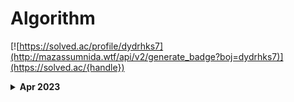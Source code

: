# Algorithm

[![https://solved.ac/profile/dydrhks7](http://mazassumnida.wtf/api/v2/generate_badge?boj=dydrhks7)](https://solved.ac/{handle})

<details>
  <summary>
    <b>Apr 2023</b>
  </summary>

### Apr 3, 2023
- BOJ - 1로 만들기 2(12852) - C++
- BOJ - 문제집(1766) - C++
- BOJ - 게임 개발(1516) - C++
- BOJ - 토마토(7569) - C++
- BOJ - ACM Craft(1005) - C++

### Apr 4, 2023
- BOJ - 할리갈리(27160) - C++
- BOJ - 음악프로그램(2623) - C++
- BOJ - 적록색약(10026) - C++
- Programmers - 점프와 순간 이동 - C++
- Programmers - 멀리 뛰기 - C++

### Apr 5, 2023
- BOJ - 최소 스패닝 트리(1197) - C++
- BOJ - 네트워크 연결(1922) - C++
- BOJ - 도시 분할 계획(1647) - C++
- Programmers - 미로 탈출 - C++
- Programmers - 과제 진행하기 - C++


</details>
